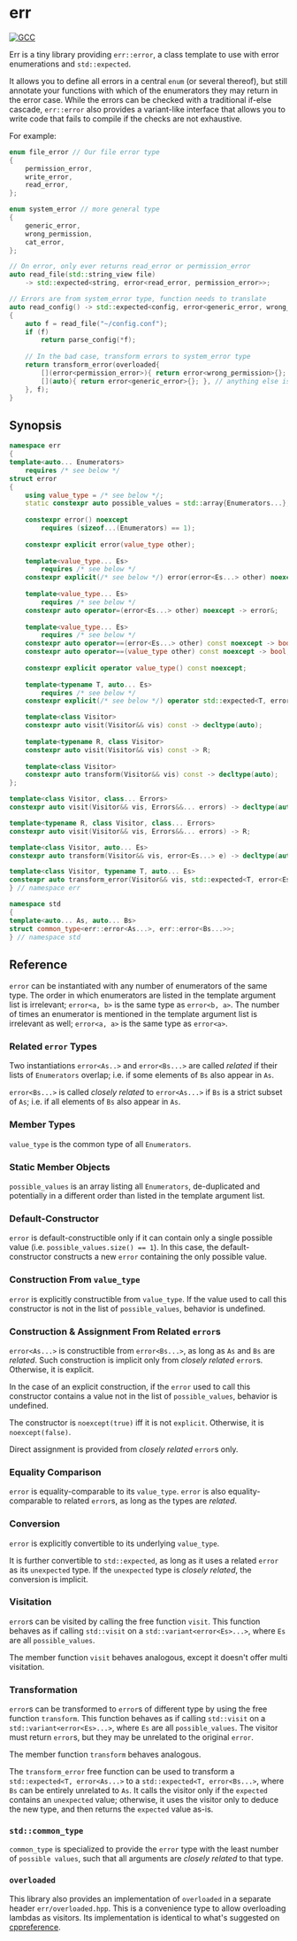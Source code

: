 # err

[![GCC](https://github.com/jan-moeller/err/actions/workflows/gcc.yml/badge.svg)](https://github.com/jan-moeller/err/actions/workflows/gcc.yml)

Err is a tiny library providing `err::error`, a class template to use with error
enumerations and `std::expected`.

It allows you to define all errors in a central `enum` (or several thereof), but
still annotate your functions with which of the enumerators they may return in
the error case. While the errors can be checked with a traditional if-else
cascade, `err::error` also provides a variant-like interface that allows you to
write code that fails to compile if the checks are not exhaustive.

For example:

```c++
enum file_error // Our file error type
{
    permission_error,
    write_error,
    read_error,
};

enum system_error // more general type
{
    generic_error,
    wrong_permission,
    cat_error,
};

// On error, only ever returns read_error or permission_error
auto read_file(std::string_view file)
    -> std::expected<string, error<read_error, permission_error>>;

// Errors are from system_error type, function needs to translate
auto read_config() -> std::expected<config, error<generic_error, wrong_permission>>
{
    auto f = read_file("~/config.conf");
    if (f)
        return parse_config(*f);
    
    // In the bad case, transform errors to system_error type
    return transform_error(overloaded{
        [](error<permission_error>){ return error<wrong_permission>{}; },
        [](auto){ return error<generic_error>{}; }, // anything else is generic
    }, f);
}
```

## Synopsis

```c++
namespace err
{
template<auto... Enumerators>
    requires /* see below */
struct error
{
    using value_type = /* see below */;
    static constexpr auto possible_values = std::array{Enumerators...};
    
    constexpr error() noexcept
        requires (sizeof...(Enumerators) == 1);
    
    constexpr explicit error(value_type other);
    
    template<value_type... Es>
        requires /* see below */
    constexpr explicit(/* see below */) error(error<Es...> other) noexcept(/* see below */);
    
    template<value_type... Es>
        requires /* see below */
    constexpr auto operator=(error<Es...> other) noexcept -> error&;
    
    template<value_type... Es>
        requires /* see below */
    constexpr auto operator==(error<Es...> other) const noexcept -> bool;
    constexpr auto operator==(value_type other) const noexcept -> bool;
    
    constexpr explicit operator value_type() const noexcept;
    
    template<typename T, auto... Es>
        requires /* see below */
    constexpr explicit(/* see below */) operator std::expected<T, error<Es...>>() const;

    template<class Visitor>
    constexpr auto visit(Visitor&& vis) const -> decltype(auto);
    
    template<typename R, class Visitor>
    constexpr auto visit(Visitor&& vis) const -> R;
    
    template<class Visitor>
    constexpr auto transform(Visitor&& vis) const -> decltype(auto);
};

template<class Visitor, class... Errors>
constexpr auto visit(Visitor&& vis, Errors&&... errors) -> decltype(auto);

template<typename R, class Visitor, class... Errors>
constexpr auto visit(Visitor&& vis, Errors&&... errors) -> R;

template<class Visitor, auto... Es>
constexpr auto transform(Visitor&& vis, error<Es...> e) -> decltype(auto);

template<class Visitor, typename T, auto... Es>
constexpr auto transform_error(Visitor&& vis, std::expected<T, error<Es...>> const& e) -> decltype(auto);
} // namespace err

namespace std
{
template<auto... As, auto... Bs>
struct common_type<err::error<As...>, err::error<Bs...>>;
} // namespace std
```

## Reference

`error` can be instantiated with any number of enumerators of the same type.
The order in which enumerators are listed in the template argument list is
irrelevant; `error<a, b>` is the same type as `error<b, a>`. The number of
times an enumerator is mentioned in the template argument list is irrelevant
as well; `error<a, a>` is the same type as `error<a>`.

### Related `error` Types

Two instantiations `error<As..>` and `error<Bs...>` are called *related* if
their lists of `Enumerators` overlap; i.e. if some elements of `Bs` also appear
in `As`.

`error<Bs...>` is called *closely related* to `error<As...>` if `Bs` is a
strict subset of `As`; i.e. if all elements of `Bs` also appear in `As`.

### Member Types

`value_type` is the common type of all `Enumerators`.

### Static Member Objects

`possible_values` is an array listing all `Enumerators`, de-duplicated and
potentially in a different order than listed in the template argument list.

### Default-Constructor

`error` is default-constructible only if it can contain only a single possible
value (i.e. `possible_values.size() == 1`). In this case, the default-constructor
constructs a new `error` containing the only possible value.

### Construction From `value_type`

`error` is explicitly constructible from `value_type`. If the value used to call
this constructor is not in the list of `possible_values`, behavior is undefined.

### Construction & Assignment From Related `error`s

`error<As...>` is constructible from `error<Bs...>`, as long as `As` and `Bs`
are *related*. Such construction is implicit only from *closely related*
`error`s. Otherwise, it is explicit.

In the case of an explicit construction, if the `error` used to call this
constructor contains a value not in the list of `possible_values`, behavior is
undefined.

The constructor is `noexcept(true)` iff it is not `explicit`. Otherwise, it is
`noexcept(false)`.

Direct assignment is provided from *closely related* `error`s only.

### Equality Comparison

`error` is equality-comparable to its `value_type`. `error` is also
equality-comparable to related `error`s, as long as the types are *related*.

### Conversion

`error` is explicitly convertible to its underlying `value_type`.

It is further convertible to `std::expected`, as long as it uses a related
`error` as its `unexpected` type. If the `unexpected` type is *closely related*,
the conversion is implicit.

### Visitation

`error`s can be visited by calling the free function `visit`. This function
behaves as if calling `std::visit` on a `std::variant<error<Es>...>`, where
`Es` are all `possible_values`.

The member function `visit` behaves analogous, except it doesn't offer multi
visitation.

### Transformation

`error`s can be transformed to `error`s of different type by using the free
function `transform`. This function behaves as if calling `std::visit` on a
`std::variant<error<Es>...>`, where `Es` are all `possible_values`. The visitor
must return `error`s, but they may be unrelated to the original `error`.

The member function `transform` behaves analogous.

The `transform_error` free function can be used to transform a
`std::expected<T, error<As...>` to a `std::expected<T, error<Bs...>`, where
`Bs` can be entirely unrelated to `As`. It calls the visitor only if the
`expected` contains an `unexpected` value; otherwise, it uses the visitor only
to deduce the new type, and then returns the `expected` value as-is.

### `std::common_type`

`common_type` is specialized to provide the `error` type with the least number
of `possible values`, such that all arguments are *closely related* to that type.

### `overloaded`

This library also provides an implementation of `overloaded` in a separate
header `err/overloaded.hpp`. This is a convenience type to allow overloading
lambdas as visitors. Its implementation is identical to what's suggested on
[cppreference](https://en.cppreference.com/w/cpp/utility/variant/visit).
